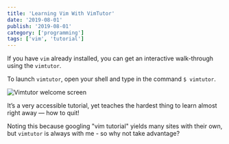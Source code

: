 ```yaml
---
title: 'Learning Vim With VimTutor'
date: '2019-08-01'
publish: '2019-08-01'
category: ['programming']
tags: ['vim', 'tutorial']
---
```


If you have `vim` already installed, you can get an interactive walk-through using the `vimtutor`.

To launch `vimtutor`, open your shell and type in the command `$ vimtutor`.

![Vimtutor welcome screen](https://res.cloudinary.com/scweiss1/image/upload/v1593195752/code-comments/vimtutor-welcome-screen_zvtt79.png)

It’s a very accessible tutorial, yet teaches the hardest thing to learn almost right away — how to quit!

Noting this because googling "vim tutorial" yields many sites with their own, but `vimtutor` is always with me - so why not take advantage?
